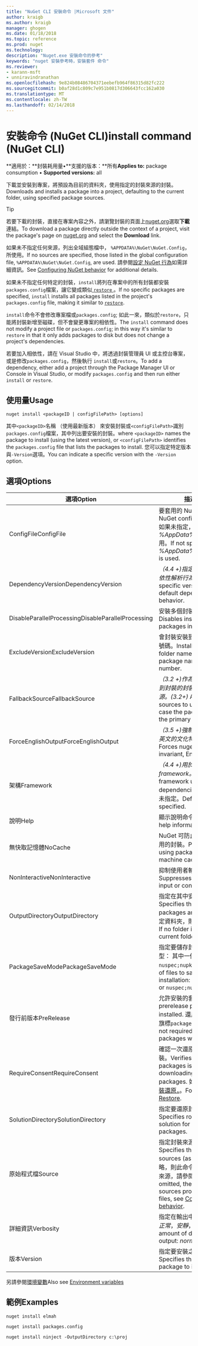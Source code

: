 ```yaml
---
title: "NuGet CLI 安裝命令 |Microsoft 文件"
author: kraigb
ms.author: kraigb
manager: ghogen
ms.date: 01/18/2018
ms.topic: reference
ms.prod: nuget
ms.technology: 
description: "Nuget.exe 安裝命令的參考"
keywords: "nuget 安裝參考時，安裝套件 命令"
ms.reviewer:
- karann-msft
- unniravindranathan
ms.openlocfilehash: 9e824b08486704371eebefb964f86315d82fc222
ms.sourcegitcommit: b0af28d1c809c7e951b0817d306643fcc162a030
ms.translationtype: MT
ms.contentlocale: zh-TW
ms.lasthandoff: 02/14/2018
---
```

# <a name="install-command-nuget-cli"></a><span data-ttu-id="12fcd-104">安裝命令 (NuGet CLI)</span><span class="sxs-lookup"><span data-stu-id="12fcd-104">install command (NuGet CLI)</span></span>

<span data-ttu-id="12fcd-105">**適用於：**封裝耗用量&bullet;**支援的版本：**所有</span><span class="sxs-lookup"><span data-stu-id="12fcd-105">**Applies to:** package consumption &bullet; **Supported versions:** all</span></span>

<span data-ttu-id="12fcd-106">下載並安裝到專案，將預設為目前的資料夾，使用指定的封裝來源的封裝。</span><span class="sxs-lookup"><span data-stu-id="12fcd-106">Downloads and installs a package into a project, defaulting to the current folder, using specified package sources.</span></span>

> [!Tip]
> <span data-ttu-id="12fcd-107">若要下載的封裝，直接在專案內容之外，請瀏覽封裝的頁面上[nuget.org](https://www.nuget.org)選取**下載**連結。</span><span class="sxs-lookup"><span data-stu-id="12fcd-107">To download a package directly outside the context of a project, visit the package's page on [nuget.org](https://www.nuget.org) and select the **Download** link.</span></span>

<span data-ttu-id="12fcd-108">如果未不指定任何來源，列出全域組態檔中， `%APPDATA%\NuGet\NuGet.Config`，所使用。</span><span class="sxs-lookup"><span data-stu-id="12fcd-108">If no sources are specified, those listed in the global configuration file, `%APPDATA%\NuGet\NuGet.Config`, are used.</span></span> <span data-ttu-id="12fcd-109">請參閱[設定 NuGet 行為](../consume-packages/configuring-nuget-behavior.md)如需詳細資訊。</span><span class="sxs-lookup"><span data-stu-id="12fcd-109">See [Configuring NuGet behavior](../consume-packages/configuring-nuget-behavior.md) for additional details.</span></span>

<span data-ttu-id="12fcd-110">如果未不指定任何特定的封裝，`install`將列在專案中的所有封裝都安裝`packages.config`檔案，讓它變成類似[ `restore` ](cli-ref-restore.md)。</span><span class="sxs-lookup"><span data-stu-id="12fcd-110">If no specific packages are specified, `install` installs all packages listed in the project's `packages.config` file, making it similar to [`restore`](cli-ref-restore.md).</span></span>

<span data-ttu-id="12fcd-111">`install`命令不會修改專案檔或`packages.config`; 如此一來，類似於`restore`，只能將封裝新增至磁碟，但不會變更專案的相依性。</span><span class="sxs-lookup"><span data-stu-id="12fcd-111">The `install` command does not modify a project file or `packages.config`; in this way it's similar to `restore` in that it only adds packages to disk but does not change a project's dependencies.</span></span>

<span data-ttu-id="12fcd-112">若要加入相依性，請在 Visual Studio 中，將透過封裝管理員 UI 或主控台專案，或是修改`packages.config`，然後執行 `install`或`restore`。</span><span class="sxs-lookup"><span data-stu-id="12fcd-112">To add a dependency, either add a project through the Package Manager UI or Console in Visual Studio, or modify `packages.config` and then run either `install` or `restore`.</span></span>

## <a name="usage"></a><span data-ttu-id="12fcd-113">使用量</span><span class="sxs-lookup"><span data-stu-id="12fcd-113">Usage</span></span>

```cli
nuget install <packageID | configFilePath> [options]
```

<span data-ttu-id="12fcd-114">其中`<packageID>`名稱 （使用最新版本） 來安裝封裝或`<configFilePath>`識別`packages.config`檔案，其中列出要安裝的封裝。</span><span class="sxs-lookup"><span data-stu-id="12fcd-114">where `<packageID>` names the package to install (using the latest version), or `<configFilePath>` identifies the `packages.config` file that lists the packages to install.</span></span> <span data-ttu-id="12fcd-115">您可以指定特定版本與`-Version`選項。</span><span class="sxs-lookup"><span data-stu-id="12fcd-115">You can indicate a specific version with the `-Version` option.</span></span>

## <a name="options"></a><span data-ttu-id="12fcd-116">選項</span><span class="sxs-lookup"><span data-stu-id="12fcd-116">Options</span></span>

| <span data-ttu-id="12fcd-117">選項</span><span class="sxs-lookup"><span data-stu-id="12fcd-117">Option</span></span> | <span data-ttu-id="12fcd-118">描述</span><span class="sxs-lookup"><span data-stu-id="12fcd-118">Description</span></span> |
| --- | --- |
| <span data-ttu-id="12fcd-119">ConfigFile</span><span class="sxs-lookup"><span data-stu-id="12fcd-119">ConfigFile</span></span> | <span data-ttu-id="12fcd-120">要套用的 NuGet 設定檔案。</span><span class="sxs-lookup"><span data-stu-id="12fcd-120">The NuGet configuration file to apply.</span></span> <span data-ttu-id="12fcd-121">如果未指定， *%AppData%\NuGet\NuGet.Config*用。</span><span class="sxs-lookup"><span data-stu-id="12fcd-121">If not specified, *%AppData%\NuGet\NuGet.Config* is used.</span></span> |
| <span data-ttu-id="12fcd-122">DependencyVersion</span><span class="sxs-lookup"><span data-stu-id="12fcd-122">DependencyVersion</span></span> | <span data-ttu-id="12fcd-123">*（4.4 +)*指定特定版本，覆寫預設相依性解析行為。</span><span class="sxs-lookup"><span data-stu-id="12fcd-123">*(4.4+)* Specifies a specific version, overriding the default dependency resolution behavior.</span></span> |
| <span data-ttu-id="12fcd-124">DisableParallelProcessing</span><span class="sxs-lookup"><span data-stu-id="12fcd-124">DisableParallelProcessing</span></span> | <span data-ttu-id="12fcd-125">安裝多個封裝，以平行方式停用。</span><span class="sxs-lookup"><span data-stu-id="12fcd-125">Disables installing multiple packages in parallel.</span></span> |
| <span data-ttu-id="12fcd-126">ExcludeVersion</span><span class="sxs-lookup"><span data-stu-id="12fcd-126">ExcludeVersion</span></span> | <span data-ttu-id="12fcd-127">會封裝安裝到名為與封裝名稱和版本號碼。</span><span class="sxs-lookup"><span data-stu-id="12fcd-127">Installs the package to a folder named with only the package name and not the version number.</span></span> |
| <span data-ttu-id="12fcd-128">FallbackSource</span><span class="sxs-lookup"><span data-stu-id="12fcd-128">FallbackSource</span></span> | <span data-ttu-id="12fcd-129">*（3.2 +)*作為後援，萬一主要中找不到封裝的封裝來源的清單或預設的來源。</span><span class="sxs-lookup"><span data-stu-id="12fcd-129">*(3.2+)* A list of package sources to use as fallbacks in case the package isn't found in the primary or default source.</span></span> |
| <span data-ttu-id="12fcd-130">ForceEnglishOutput</span><span class="sxs-lookup"><span data-stu-id="12fcd-130">ForceEnglishOutput</span></span> | <span data-ttu-id="12fcd-131">*（3.5 +)*強制 nuget.exe 使用不變，英文的文化特性來執行。</span><span class="sxs-lookup"><span data-stu-id="12fcd-131">*(3.5+)* Forces nuget.exe to run using an invariant, English-based culture.</span></span> |
| <span data-ttu-id="12fcd-132">架構</span><span class="sxs-lookup"><span data-stu-id="12fcd-132">Framework</span></span> | <span data-ttu-id="12fcd-133">*（4.4 +)*用於選取的相依性的目標 framework。</span><span class="sxs-lookup"><span data-stu-id="12fcd-133">*(4.4+)* Target framework used for selecting dependencies.</span></span> <span data-ttu-id="12fcd-134">預設值是 'Any' 如果未指定。</span><span class="sxs-lookup"><span data-stu-id="12fcd-134">Defaults to 'Any' if not specified.</span></span> |
| <span data-ttu-id="12fcd-135">說明</span><span class="sxs-lookup"><span data-stu-id="12fcd-135">Help</span></span> | <span data-ttu-id="12fcd-136">顯示說明命令的資訊。</span><span class="sxs-lookup"><span data-stu-id="12fcd-136">Displays help information for the command.</span></span> |
| <span data-ttu-id="12fcd-137">無快取記憶體</span><span class="sxs-lookup"><span data-stu-id="12fcd-137">NoCache</span></span> | <span data-ttu-id="12fcd-138">NuGet 可防止從本機電腦的快取使用的封裝。</span><span class="sxs-lookup"><span data-stu-id="12fcd-138">Prevents NuGet from using packages from local machine caches.</span></span> |
| <span data-ttu-id="12fcd-139">NonInteractive</span><span class="sxs-lookup"><span data-stu-id="12fcd-139">NonInteractive</span></span> | <span data-ttu-id="12fcd-140">抑制使用者輸入或確認提示。</span><span class="sxs-lookup"><span data-stu-id="12fcd-140">Suppresses prompts for user input or confirmations.</span></span> |
| <span data-ttu-id="12fcd-141">OutputDirectory</span><span class="sxs-lookup"><span data-stu-id="12fcd-141">OutputDirectory</span></span> | <span data-ttu-id="12fcd-142">指定在其中安裝封裝的資料夾。</span><span class="sxs-lookup"><span data-stu-id="12fcd-142">Specifies the folder in which packages are installed.</span></span> <span data-ttu-id="12fcd-143">如果沒有指定資料夾，則會使用目前的資料夾。</span><span class="sxs-lookup"><span data-stu-id="12fcd-143">If no folder is specified, the current folder is used.</span></span> |
| <span data-ttu-id="12fcd-144">PackageSaveMode</span><span class="sxs-lookup"><span data-stu-id="12fcd-144">PackageSaveMode</span></span> | <span data-ttu-id="12fcd-145">指定要儲存封裝的安裝後的檔案類型： 其中一個`nuspec`， `nupkg`，或`nuspec;nupkg`。</span><span class="sxs-lookup"><span data-stu-id="12fcd-145">Specifies the types of files to save after package installation: one of `nuspec`, `nupkg`, or `nuspec;nupkg`.</span></span> |
| <span data-ttu-id="12fcd-146">發行前版本</span><span class="sxs-lookup"><span data-stu-id="12fcd-146">PreRelease</span></span> | <span data-ttu-id="12fcd-147">允許安裝的套件發行前版本。</span><span class="sxs-lookup"><span data-stu-id="12fcd-147">Allows prerelease packages to be installed.</span></span> <span data-ttu-id="12fcd-148">還原的封裝時，不需要此旗標`packages.config`。</span><span class="sxs-lookup"><span data-stu-id="12fcd-148">This flag is not required when restoring packages with `packages.config`.</span></span> |
| <span data-ttu-id="12fcd-149">RequireConsent</span><span class="sxs-lookup"><span data-stu-id="12fcd-149">RequireConsent</span></span> | <span data-ttu-id="12fcd-150">確認一次還原封裝才能下載和安裝封裝。</span><span class="sxs-lookup"><span data-stu-id="12fcd-150">Verifies that restoring packages is enabled before downloading and installing the packages.</span></span> <span data-ttu-id="12fcd-151">如需詳細資訊，請參閱[封裝還原，](../consume-packages/package-restore.md)。</span><span class="sxs-lookup"><span data-stu-id="12fcd-151">For details, see [Package Restore](../consume-packages/package-restore.md).</span></span> |
| <span data-ttu-id="12fcd-152">SolutionDirectory</span><span class="sxs-lookup"><span data-stu-id="12fcd-152">SolutionDirectory</span></span> | <span data-ttu-id="12fcd-153">指定要還原封裝方案的根資料夾。</span><span class="sxs-lookup"><span data-stu-id="12fcd-153">Specifies root folder of the solution for which to restore packages.</span></span> |
| <span data-ttu-id="12fcd-154">原始程式檔</span><span class="sxs-lookup"><span data-stu-id="12fcd-154">Source</span></span> | <span data-ttu-id="12fcd-155">指定封裝來源清單 （Url) 使用。</span><span class="sxs-lookup"><span data-stu-id="12fcd-155">Specifies the list of package sources (as URLs) to use.</span></span> <span data-ttu-id="12fcd-156">如果省略，則此命令會使用組態檔中提供的來源，請參閱[設定 NuGet 行為](../consume-packages/configuring-nuget-behavior.md)。</span><span class="sxs-lookup"><span data-stu-id="12fcd-156">If omitted, the command uses the sources provided in configuration files, see [Configuring NuGet behavior](../consume-packages/configuring-nuget-behavior.md).</span></span> |
| <span data-ttu-id="12fcd-157">詳細資訊</span><span class="sxs-lookup"><span data-stu-id="12fcd-157">Verbosity</span></span> | <span data-ttu-id="12fcd-158">指定在輸出中顯示詳細資料的數量：*正常*，*安靜*，*詳細*。</span><span class="sxs-lookup"><span data-stu-id="12fcd-158">Specifies the amount of detail displayed in the output: *normal*, *quiet*, *detailed*.</span></span> |
| <span data-ttu-id="12fcd-159">版本</span><span class="sxs-lookup"><span data-stu-id="12fcd-159">Version</span></span> | <span data-ttu-id="12fcd-160">指定要安裝之封裝的版本。</span><span class="sxs-lookup"><span data-stu-id="12fcd-160">Specifies the version of the package to install.</span></span> |

<span data-ttu-id="12fcd-161">另請參閱[環境變數](cli-ref-environment-variables.md)</span><span class="sxs-lookup"><span data-stu-id="12fcd-161">Also see [Environment variables](cli-ref-environment-variables.md)</span></span>

## <a name="examples"></a><span data-ttu-id="12fcd-162">範例</span><span class="sxs-lookup"><span data-stu-id="12fcd-162">Examples</span></span>

```cli
nuget install elmah

nuget install packages.config

nuget install ninject -OutputDirectory c:\proj
```
